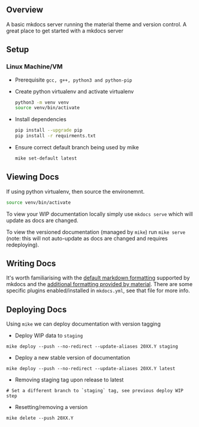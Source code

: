 ## Overview

A basic mkdocs server running the material theme and version control. A great place to get started with a mkdocs server

## Setup

### Linux Machine/VM
- Prerequisite
  `gcc, g++, python3 and python-pip`

- Create python virtualenv and activate virtualenv
  ```bash
  python3 -m venv venv
  source venv/bin/activate
  ```

-  Install dependencies
   ```bash
   pip install --upgrade pip
   pip install -r requirments.txt
   ```

- Ensure correct default branch being used by mike
  ```bash
  mike set-default latest
  ```

## Viewing Docs

If using python virtualenv, then source the environemnt.
  ```bash
  source venv/bin/activate
  ```

To view your WIP documentation locally simply use `mkdocs serve` which will update as docs are changed. 

To view the versioned documentation (managed by `mike`) run `mike serve` (note: this will not auto-update as docs are changed and requires redeploying).

## Writing Docs

It's worth familiarising with the [default markdown formatting](https://www.mkdocs.org/user-guide/writing-your-docs/#writing-with-markdown) supported by mkdocs and the [additional formatting provided by material](https://squidfunk.github.io/mkdocs-material/reference/). There are some specific plugins enabled/installed in `mkdocs.yml`, see that file for more info. 

## Deploying Docs

Using `mike` we can deploy documentation with version tagging

- Deploy WIP data to `staging` 
```
mike deploy --push --no-redirect --update-aliases 20XX.Y staging
```

- Deploy a new stable version of documentation
```
mike deploy --push --no-redirect --update-aliases 20XX.Y latest
```

- Removing staging tag upon release to latest 
```
# Set a different branch to `staging` tag, see previous deploy WIP step
```

- Resetting/removing a version 
```
mike delete --push 20XX.Y
```
